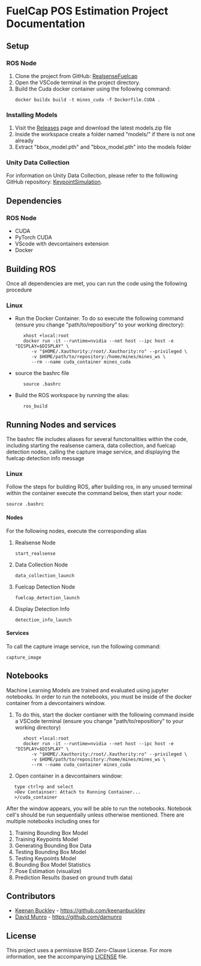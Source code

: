 # FuelCap POS Estimation Project Documentation

## Setup

### ROS Node
1. Clone the project from GitHub: [RealsenseFuelcap](https://github.com/keenanbuckley/RealsenseFuelcap)
2. Open the VSCode terminal in the project directory.
3. Build the Cuda docker container using the following command:
   ```
   docker buildx build -t mines_cuda -f Dockerfile.CUDA .
   ```

### Installing Models
1. Visit the [Releases](https://github.com/keenanbuckley/RealsenseFuelcap/releases) page and download the latest models.zip file
2. Inside the workspace create a folder named "models/" if there is not one already
3. Extract "bbox_model.pth" and "bbox_model.pth" into the models folder

### Unity Data Collection
For information on Unity Data Collection, please refer to the following GitHub repository: [KeypointSimulation](https://github.com/jschauer1/KeypointSimulation).

## Dependencies

### ROS Node
- CUDA
- PyTorch CUDA
- VScode with devcontainers extension
- Docker

## Building ROS


Once all dependencies are met, you can run the code using the following procedure

### Linux

- Run the Docker Container. To do so execute the following command (ensure you change "path/to/repositiory" to
your working directory):
   ```
      xhost +local:root 
      docker run -it --runtime=nvidia --net host --ipc host -e "DISPLAY=$DISPLAY" \
         -v "$HOME/.Xauthority:/root/.Xauthority:ro" --privileged \
         -v $HOME/path/to/repository:/home/mines/mines_ws \
         --rm --name cuda_container mines_cuda
   ```
- source the bashrc file
   ```
      source .bashrc
   ```

- Build the ROS workspace by running the alias:
   ```
      ros_build
   ```


## Running Nodes and services
The bashrc file includes aliases for several functonalities within the code, including starting the realsense camera, data collection, and fuelcap detection nodes, calling the capture image service, and displaying the fuelcap detection info message

### Linux
Follow the steps for building ROS, after building ros, in any unused terminal within the container execute the command below, then start your node:
```
source .bashrc
```


#### Nodes
For the following nodes, execute the corresponding alias

1. Realsense Node
   ```
   start_realsense
   ```
2. Data Collection Node
   ```
   data_collection_launch
   ```
3. Fuelcap Detection Node
   ```
   fuelcap_detection_launch
   ```
4. Display Detection Info
   ```
   detection_info_launch
   ```
#### Services
To call the capture image service, run the following command:
```
capture_image
```

## Notebooks
Machine Learning Models are trained and evaluated using jupyter notebooks. In order to run
the notebooks, you must be inside of the docker container from a devcontainers window. 

1. To do this, start the docker contianer with the following command inside a VSCode terminal (ensure you change "path/to/repositiory" to
your working directory)

   ```
      xhost +local:root 
      docker run -it --runtime=nvidia --net host --ipc host -e "DISPLAY=$DISPLAY" \
         -v "$HOME/.Xauthority:/root/.Xauthority:ro" --privileged \
         -v $HOME/path/to/repository:/home/mines/mines_ws \
         --rm --name cuda_container mines_cuda
   ```
2. Open container in a devcontainers window: 
```
   type ctrl+p and select 
   >Dev Containser: Attach to Running Container...
   >/cuda_container
```
After the window appears, you will be able to run the notebooks. Notebook cell's should be run sequentially 
unless otherwise mentioned. There are multiple notebooks including ones for 
1. Training Bounding Box Model
2. Training Keypoints Model
3. Generating Bounding Box Data
4. Testing Bounding Box Model
5. Testing Keypoints Model
6. Bounding Box Model Statistics
7. Pose Estimation (visualize)
8. Prediction Results (based on ground truth data)

## Contributors

- [Keenan Buckley](https://github.com/keenanbuckley) - <https://github.com/keenanbuckley>
- [David Munro](https://github.com/damunro) - <https://github.com/damunro>

## License

This project uses a permissive BSD Zero-Clause License. For more information, see the accompanying [LICENSE](/LICENSE) file.
